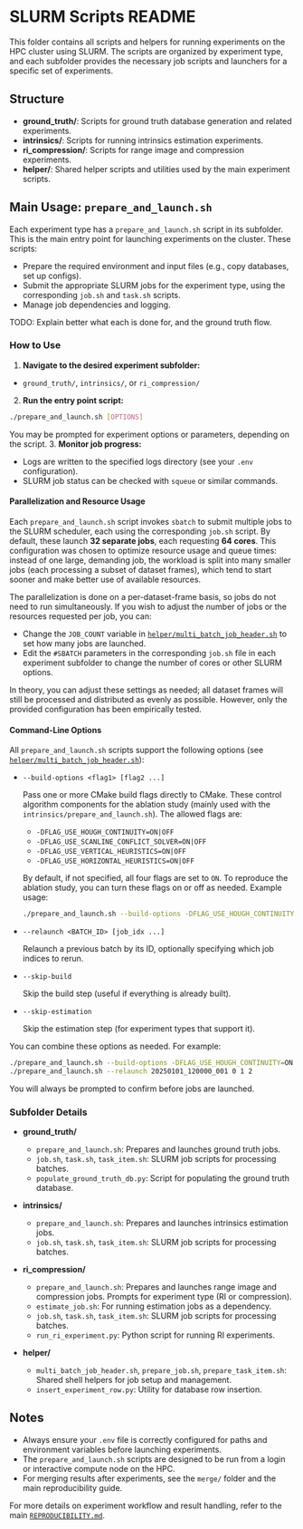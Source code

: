 # SLURM Scripts README

This folder contains all scripts and helpers for running experiments on the HPC cluster using SLURM. The scripts are organized by experiment type, and each subfolder provides the necessary job scripts and launchers for a specific set of experiments.

## Structure

- **ground_truth/**: Scripts for ground truth database generation and related experiments.
- **intrinsics/**: Scripts for running intrinsics estimation experiments.
- **ri_compression/**: Scripts for range image and compression experiments.
- **helper/**: Shared helper scripts and utilities used by the main experiment scripts.

## Main Usage: `prepare_and_launch.sh`

Each experiment type has a `prepare_and_launch.sh` script in its subfolder. This is the main entry point for launching experiments on the cluster. These scripts:

- Prepare the required environment and input files (e.g., copy databases, set up configs).
- Submit the appropriate SLURM jobs for the experiment type, using the corresponding `job.sh` and `task.sh` scripts.
- Manage job dependencies and logging.

TODO: Explain better what each is done for, and the ground truth flow.

### How to Use

1. **Navigate to the desired experiment subfolder:**
  - `ground_truth/`, `intrinsics/`, or `ri_compression/`
2. **Run the entry point script:**
  ```bash
  ./prepare_and_launch.sh [OPTIONS]
  ```
  You may be prompted for experiment options or parameters, depending on the script.
3. **Monitor job progress:**
  - Logs are written to the specified logs directory (see your `.env` configuration).
  - SLURM job status can be checked with `squeue` or similar commands.

#### Parallelization and Resource Usage

Each `prepare_and_launch.sh` script invokes `sbatch` to submit multiple jobs to the SLURM scheduler, each using the corresponding `job.sh` script. By default, these launch **32 separate jobs**, each requesting **64 cores**. This configuration was chosen to optimize resource usage and queue times: instead of one large, demanding job, the workload is split into many smaller jobs (each processing a subset of dataset frames), which tend to start sooner and make better use of available resources.

The parallelization is done on a per-dataset-frame basis, so jobs do not need to run simultaneously. If you wish to adjust the number of jobs or the resources requested per job, you can:

- Change the `JOB_COUNT` variable in [`helper/multi_batch_job_header.sh`](helper/multi_batch_job_header.sh) to set how many jobs are launched.
- Edit the `#SBATCH` parameters in the corresponding `job.sh` file in each experiment subfolder to change the number of cores or other SLURM options.

In theory, you can adjust these settings as needed; all dataset frames will still be processed and distributed as evenly as possible. However, only the provided configuration has been empirically tested.

#### Command-Line Options

All `prepare_and_launch.sh` scripts support the following options (see [`helper/multi_batch_job_header.sh`](helper/multi_batch_job_header.sh)):

- `--build-options <flag1> [flag2 ...]`
  
  Pass one or more CMake build flags directly to CMake. These control algorithm components for the ablation study (mainly used with the `intrinsics/prepare_and_launch.sh`). The allowed flags are:
  - `-DFLAG_USE_HOUGH_CONTINUITY=ON|OFF`
  - `-DFLAG_USE_SCANLINE_CONFLICT_SOLVER=ON|OFF`
  - `-DFLAG_USE_VERTICAL_HEURISTICS=ON|OFF`
  - `-DFLAG_USE_HORIZONTAL_HEURISTICS=ON|OFF`
  
  By default, if not specified, all four flags are set to `ON`. To reproduce the ablation study, you can turn these flags on or off as needed. Example usage:
  
  ```bash
  ./prepare_and_launch.sh --build-options -DFLAG_USE_HOUGH_CONTINUITY=ON -DFLAG_USE_SCANLINE_CONFLICT_SOLVER=OFF
  ```

- `--relaunch <BATCH_ID> [job_idx ...]`
  
  Relaunch a previous batch by its ID, optionally specifying which job indices to rerun.
- `--skip-build`
  
  Skip the build step (useful if everything is already built).
- `--skip-estimation`
  
  Skip the estimation step (for experiment types that support it).

You can combine these options as needed. For example:

```bash
./prepare_and_launch.sh --build-options -DFLAG_USE_HOUGH_CONTINUITY=ON -DFLAG_USE_SCANLINE_CONFLICT_SOLVER=ON
./prepare_and_launch.sh --relaunch 20250101_120000_001 0 1 2
```

You will always be prompted to confirm before jobs are launched.

### Subfolder Details

- **ground_truth/**
  - `prepare_and_launch.sh`: Prepares and launches ground truth jobs.
  - `job.sh`, `task.sh`, `task_item.sh`: SLURM job scripts for processing batches.
  - `populate_ground_truth_db.py`: Script for populating the ground truth database.

- **intrinsics/**
  - `prepare_and_launch.sh`: Prepares and launches intrinsics estimation jobs.
  - `job.sh`, `task.sh`, `task_item.sh`: SLURM job scripts for processing batches.

- **ri_compression/**
  - `prepare_and_launch.sh`: Prepares and launches range image and compression jobs. Prompts for experiment type (RI or compression).
  - `estimate_job.sh`: For running estimation jobs as a dependency.
  - `job.sh`, `task.sh`, `task_item.sh`: SLURM job scripts for processing batches.
  - `run_ri_experiment.py`: Python script for running RI experiments.

- **helper/**
  - `multi_batch_job_header.sh`, `prepare_job.sh`, `prepare_task_item.sh`: Shared shell helpers for job setup and management.
  - `insert_experiment_row.py`: Utility for database row insertion.

## Notes

- Always ensure your `.env` file is correctly configured for paths and environment variables before launching experiments.
- The `prepare_and_launch.sh` scripts are designed to be run from a login or interactive compute node on the HPC.
- For merging results after experiments, see the `merge/` folder and the main reproducibility guide.

For more details on experiment workflow and result handling, refer to the main [`REPRODUCIBILITY.md`](../../REPRODUCIBILITY.md).
